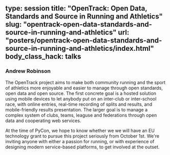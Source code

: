 type: session
title: "OpenTrack:  Open Data, Standards and Source in Running and Athletics"
slug: "opentrack-open-data-standards-and-source-in-running-and-athletics"
url: "posters/opentrack-open-data-standards-and-source-in-running-and-athletics/index.html"
body_class_hack: talks
---

### Andrew Robinson

The OpenTrack project aims to make both community running and the sport of athletics more enjoyable and easier to manage through open standards, open data and open source.   The first concrete goal is a hosted solution using mobile devices to let anybody put on an inter-club or inter-school race, with online entries, real-time recording of splits and results, and mobile-friendly results presentation.  The larger goal is to manage a complex system of clubs, teams, leaguse and federations through open data and cooperating web services.   

At the time of PyCon, we hope to know whether we we will have an EU technology grant to pursue this project seriously from October 1st.     We're inviting anyone with either a passion for running, or with experience of designing modern service-based platforms, to get involved at the outset.